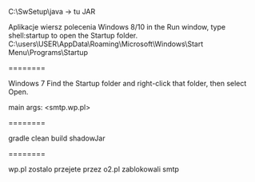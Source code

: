 C:\SwSetup\java -> tu JAR

Aplikacje wiersz polecenia Windows 8/10 in the Run window, type shell:startup to open the Startup
folder. C:\\users\USER\AppData\Roaming\Microsoft\Windows\Start Menu\Programs\Startup

========

Windows 7 Find the Startup folder and right-click that folder, then select Open.

main args: <smtp.wp.pl> <mail> <password> <port>

========

gradle clean build shadowJar

========

wp.pl zostalo przejete przez o2.pl zablokowali smtp



